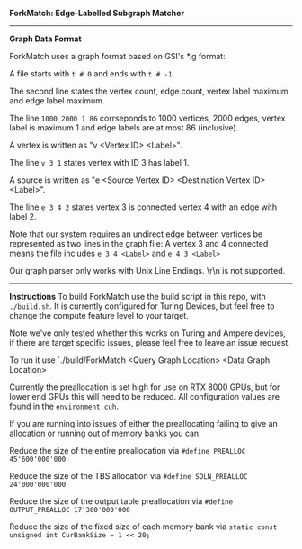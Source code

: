 **ForkMatch: Edge-Labelled Subgraph Matcher**

---

**Graph Data Format**

ForkMatch uses a graph format based on GSI's *.g format:

A file starts with `t # 0` and ends with `t # -1`.

The second line states the vertex count, edge count, vertex label maximum and edge label maximum.

The line `1000 2000 1 86` corrseponds to 1000 vertices, 2000 edges, vertex label is maximum 1 and edge labels are at most 86 (inclusive).

A vertex is written as "v \<Vertex ID\> \<Label\>".

The line `v 3 1` states vertex with ID 3 has label 1.

A source is written as "e \<Source Vertex ID\> \<Destination Vertex ID\> \<Label\>".

The line `e 3 4 2` states vertex 3 is connected vertex 4 with an edge with label 2.

Note that our system requires an undirect edge between vertices be represented as two lines in the graph file:
A vertex 3 and 4 connected means the file includes `e 3 4 <Label>` and `e 4 3 <Label>`

Our graph parser only works with Unix Line Endings. \r\n is not supported.

---

**Instructions**
To build ForkMatch use the build script in this repo, with `./build.sh`. It is currently configured for Turing Devices, but feel free to change the compute feature level to your target. 

Note we've only tested whether this works on Turing and Ampere devices, if there are target specific issues, please feel free to leave an issue request.

To run it use `./build/ForkMatch \<Query Graph Location\> \<Data Graph Location\>

Currently the preallocation is set high for use on RTX 8000 GPUs, but for lower end GPUs this will need to be reduced. All configuration values are found in the `environment.cuh`.

If you are running into issues of either the preallocating failing to give an allocation or running out of memory banks you can:

Reduce the size of the entire preallocation via `#define PREALLOC 45'600'000'000`

Reduce the size of the TBS allocation via `#define SOLN_PREALLOC 24'000'000'000`

Reduce the size of the output table preallocation via `#define OUTPUT_PREALLOC 17'300'000'000`

Reduce the size of the fixed size of each memory bank via `static const unsigned int CurBankSize = 1 << 20;`

<!--
**ForkMatch/ForkMatch** is a ✨ _special_ ✨ repository because its `README.md` (this file) appears on your GitHub profile.

Here are some ideas to get you started:

- 🔭 I’m currently working on ...
- 🌱 I’m currently learning ...
- 👯 I’m looking to collaborate on ...
- 🤔 I’m looking for help with ...
- 💬 Ask me about ...
- 📫 How to reach me: ...
- 😄 Pronouns: ...
- ⚡ Fun fact: ...
-->
